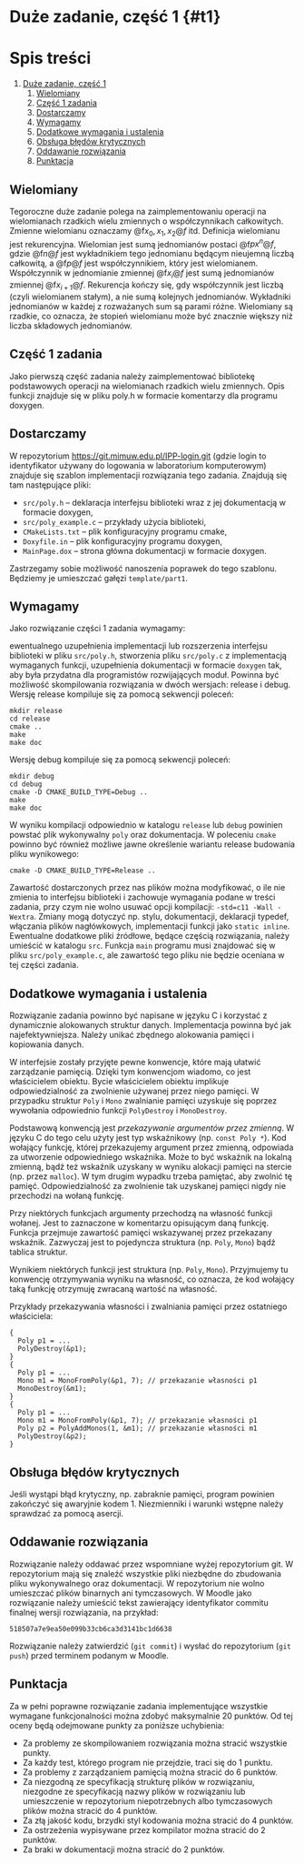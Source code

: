 

# Duże zadanie, część 1 {#t1}


# Spis treści

1.  [Duże zadanie, część 1](#org71a9932)
    1.  [Wielomiany](#org4d32805)
    2.  [Część 1 zadania](#org9aba1c3)
    3.  [Dostarczamy](#orge3b72b8)
    4.  [Wymagamy](#orge1a646d)
    5.  [Dodatkowe wymagania i ustalenia](#orga855706)
    6.  [Obsługa błędów krytycznych](#org5609c65)
    7.  [Oddawanie rozwiązania](#org933483c)
    8.  [Punktacja](#orgc73c9c6)


<a id="org4d32805"></a>

## Wielomiany

Tegoroczne duże zadanie polega na zaimplementowaniu operacji na wielomianach rzadkich wielu
zmiennych o współczynnikach całkowitych. Zmienne wielomianu oznaczamy @f$x_0, x_1, x_2@f$ itd.
Definicja wielomianu jest rekurencyjna. Wielomian jest sumą jednomianów postaci @f$px^n@f$, gdzie @f$n@f$
jest wykładnikiem tego jednomianu będącym nieujemną liczbą całkowitą, a @f$p@f$
jest współczynnikiem, który jest wielomianem. Współczynnik w jednomianie zmiennej @f$x_i@f$
jest sumą jednomianów zmiennej @f$x_{i+1}@f$.
Rekurencja kończy się, gdy współczynnik jest liczbą (czyli wielomianem stałym), a nie sumą
kolejnych jednomianów. Wykładniki jednomianów w każdej z rozważanych sum są parami
różne. Wielomiany są rzadkie, co oznacza, że stopień wielomianu może być znacznie większy niż
liczba składowych jednomianów.


<a id="org9aba1c3"></a>

## Część 1 zadania

Jako pierwszą część zadania należy zaimplementować bibliotekę podstawowych operacji na
wielomianach rzadkich wielu zmiennych. Opis funkcji znajduje się w pliku poly.h w formacie
komentarzy dla programu doxygen.


<a id="orge3b72b8"></a>

## Dostarczamy

W repozytorium <https://git.mimuw.edu.pl/IPP-login.git> (gdzie login to identyfikator używany do
logowania w laboratorium komputerowym) znajduje się szablon implementacji rozwiązania tego
zadania. Znajdują się tam następujące pliki:

-   `src/poly.h` – deklaracja interfejsu biblioteki wraz z jej dokumentacją w formacie doxygen,
-   `src/poly_example.c` – przykłady użycia biblioteki,
-   `CMakeLists.txt` – plik konfiguracyjny programu cmake,
-   `Doxyfile.in` – plik konfiguracyjny programu doxygen,
-   `MainPage.dox` – strona główna dokumentacji w formacie doxygen.

Zastrzegamy sobie możliwość nanoszenia poprawek do tego szablonu. Będziemy je umieszczać gałęzi
`template/part1`.


<a id="orge1a646d"></a>

## Wymagamy

Jako rozwiązanie części 1 zadania wymagamy:

ewentualnego uzupełnienia implementacji lub rozszerzenia interfejsu biblioteki w pliku
`src/poly.h`, stworzenia pliku `src/poly.c` z implementacją wymaganych funkcji, uzupełnienia
dokumentacji w formacie `doxygen` tak, aby była przydatna dla programistów rozwijających moduł.
Powinna być możliwość skompilowania rozwiązania w dwóch wersjach: release i debug. Wersję release
kompiluje się za pomocą sekwencji poleceń:

    mkdir release
    cd release
    cmake ..
    make
    make doc

Wersję debug kompiluje się za pomocą sekwencji poleceń:

    mkdir debug
    cd debug
    cmake -D CMAKE_BUILD_TYPE=Debug ..
    make
    make doc

W wyniku kompilacji odpowiednio w katalogu `release` lub `debug` powinien powstać plik wykonywalny
`poly` oraz dokumentacja. W poleceniu `cmake` powinno być również możliwe jawne określenie wariantu
release budowania pliku wynikowego:

    cmake -D CMAKE_BUILD_TYPE=Release ..

Zawartość dostarczonych przez nas plików można modyfikować, o ile nie zmienia to interfejsu
biblioteki i zachowuje wymagania podane w treści zadania, przy czym nie wolno usuwać opcji
kompilacji: `-std=c11 -Wall -Wextra`. Zmiany mogą dotyczyć np. stylu, dokumentacji, deklaracji
typedef, włączania plików nagłówkowych, implementacji funkcji jako `static inline`. Ewentualne
dodatkowe pliki źródłowe, będące częścią rozwiązania, należy umieścić w katalogu `src`. Funkcja
`main` programu musi znajdować się w pliku `src/poly_example.c`, ale zawartość tego pliku nie będzie
oceniana w tej części zadania.


<a id="orga855706"></a>

## Dodatkowe wymagania i ustalenia

Rozwiązanie zadania powinno być napisane w języku C i korzystać z dynamicznie alokowanych
struktur danych. Implementacja powinna być jak najefektywniejsza. Należy unikać zbędnego
alokowania pamięci i kopiowania danych.

W interfejsie zostały przyjęte pewne konwencje, które mają ułatwić zarządzanie pamięcią. Dzięki
tym konwencjom wiadomo, co jest właścicielem obiektu. Bycie właścicielem obiektu implikuje
odpowiedzialność za zwolnienie używanej przez niego pamięci. W przypadku struktur `Poly` i `Mono`
zwalnianie pamięci uzyskuje się poprzez wywołania odpowiednio funkcji `PolyDestroy` i `MonoDestroy`.

Podstawową konwencją jest *przekazywanie argumentów przez zmienną*. W języku C do tego celu użyty
jest typ wskaźnikowy (np. `const Poly *`). Kod wołający funkcję, której przekazujemy argument
przez zmienną, odpowiada za utworzenie odpowiedniego wskaźnika. Może to być wskaźnik na lokalną
zmienną, bądź też wskaźnik uzyskany w wyniku alokacji pamięci na stercie (np. przez `malloc`). W
tym drugim wypadku trzeba pamiętać, aby zwolnić tę pamięć. Odpowiedzialność za zwolnienie tak
uzyskanej pamięci nigdy nie przechodzi na wołaną funkcję.

Przy niektórych funkcjach argumenty przechodzą na własność funkcji wołanej. Jest to zaznaczone w
komentarzu opisującym daną funkcję. Funkcja przejmuje zawartość pamięci wskazywanej przez
przekazany wskaźnik. Zazwyczaj jest to pojedyncza struktura (np. `Poly`, `Mono`) bądź tablica
struktur.

Wynikiem niektórych funkcji jest struktura (np. `Poly`, `Mono`). Przyjmujemy tu konwencję
otrzymywania wyniku na własność, co oznacza, że kod wołający taką funkcję otrzymuję zwracaną
wartość na własność.

Przykłady przekazywania własności i zwalniania pamięci przez ostatniego właściciela:

    {
      Poly p1 = ...
      PolyDestroy(&p1);
    }
    {
      Poly p1 = ...
      Mono m1 = MonoFromPoly(&p1, 7); // przekazanie własności p1
      MonoDestroy(&m1);
    }
    {
      Poly p1 = ...
      Mono m1 = MonoFromPoly(&p1, 7); // przekazanie własności p1
      Poly p2 = PolyAddMonos(1, &m1); // przekazanie własności m1
      PolyDestroy(&p2);
    }


<a id="org5609c65"></a>

## Obsługa błędów krytycznych

Jeśli wystąpi błąd krytyczny, np. zabraknie pamięci, program powinien zakończyć się awaryjnie
kodem 1. Niezmienniki i warunki wstępne należy sprawdzać za pomocą asercji.


<a id="org933483c"></a>

## Oddawanie rozwiązania

Rozwiązanie należy oddawać przez wspomniane wyżej repozytorium git. W repozytorium mają się
znaleźć wszystkie pliki niezbędne do zbudowania pliku wykonywalnego oraz dokumentacji. W
repozytorium nie wolno umieszczać plików binarnych ani tymczasowych. W Moodle jako rozwiązanie
należy umieścić tekst zawierający identyfikator commitu finalnej wersji rozwiązania, na przykład:

`518507a7e9ea50e099b33cb6ca3d3141bc1d6638`

Rozwiązanie należy zatwierdzić (`git commit`) i wysłać do repozytorium (`git push`) przed
terminem podanym w Moodle.


<a id="orgc73c9c6"></a>

## Punktacja

Za w pełni poprawne rozwiązanie zadania implementujące wszystkie wymagane funkcjonalności można
zdobyć maksymalnie 20 punktów. Od tej oceny będą odejmowane punkty za poniższe uchybienia:

-   Za problemy ze skompilowaniem rozwiązania można stracić wszystkie punkty.
-   Za każdy test, którego program nie przejdzie, traci się do 1 punktu.
-   Za problemy z zarządzaniem pamięcią można stracić do 6 punktów.
-   Za niezgodną ze specyfikacją strukturę plików w rozwiązaniu, niezgodne ze specyfikacją nazwy
    plików w rozwiązaniu lub umieszczenie w repozytorium niepotrzebnych albo tymczasowych plików
    można stracić do 4 punktów.
-   Za złą jakość kodu, brzydki styl kodowania można stracić do 4 punktów.
-   Za ostrzeżenia wypisywane przez kompilator można stracić do 2 punktów.
-   Za braki w dokumentacji można stracić do 2 punktów.

